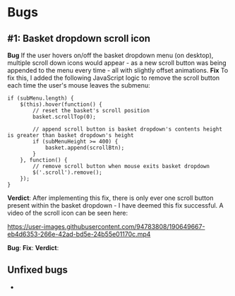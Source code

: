 # Bugs

## #1: Basket dropdown scroll icon 

**Bug**
If the user hovers on/off the basket dropdown menu (on desktop), multiple scroll down icons would appear - as a new scroll button was being appended to the menu every time - all with slightly offset animations.
**Fix**
To fix this, I added the following JavaScript logic to remove the scroll button each time the user's mouse leaves the submenu:
```
if (subMenu.length) {
    $(this).hover(function() {
        // reset the basket's scroll position
        basket.scrollTop(0);
        
        // append scroll button is basket dropdown's contents height is greater than basket dropdown's height
        if (subMenuHeight >= 400) {
            basket.append(scrollBtn);
        }
    }, function() {
        // remove scroll button when mouse exits basket dropdown
        $('.scroll').remove();
    });
}
```
**Verdict**: 
After implementing this fix, there is only ever one scroll button present within the basket dropdown - I have deemed this fix successful. A video of the scroll icon can be seen here:

https://user-images.githubusercontent.com/94783808/190649667-eb4d6353-266e-42ad-bd5e-24b55e01170c.mp4

**Bug**: 
**Fix**: 
**Verdict**: 

## Unfixed bugs
- 